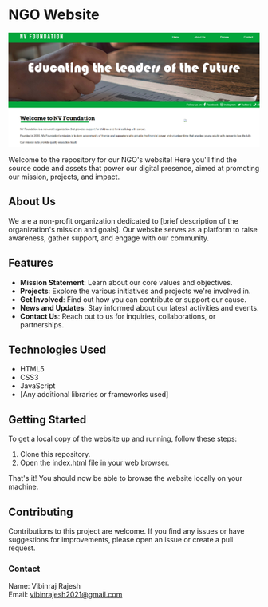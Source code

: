 # NGO Website

![Banner](https://github.com/VibinrajRajesh/NGO-Website/blob/main/Banner.png)

Welcome to the repository for our NGO's website! Here you'll find the source code and assets that power our digital presence, aimed at promoting our mission, projects, and impact.

## About Us

We are a non-profit organization dedicated to [brief description of the organization's mission and goals]. Our website serves as a platform to raise awareness, gather support, and engage with our community.

## Features

- **Mission Statement**: Learn about our core values and objectives.
- **Projects**: Explore the various initiatives and projects we're involved in.
- **Get Involved**: Find out how you can contribute or support our cause.
- **News and Updates**: Stay informed about our latest activities and events.
- **Contact Us**: Reach out to us for inquiries, collaborations, or partnerships.

## Technologies Used

- HTML5
- CSS3
- JavaScript
- [Any additional libraries or frameworks used]

## Getting Started

To get a local copy of the website up and running, follow these steps:

1. Clone this repository.
2. Open the index.html file in your web browser.

That's it! You should now be able to browse the website locally on your machine.

## Contributing

Contributions to this project are welcome. If you find any issues or have suggestions for improvements, please open an issue or create a pull request.

### Contact

Name: Vibinraj Rajesh <br>
Email: vibinrajesh2021@gmail.com
